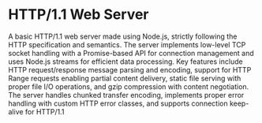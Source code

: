 <h1>HTTP/1.1 Web Server</h1>

A basic HTTP/1.1 web server made using Node.js, strictly following the HTTP specification and semantics. The server implements low-level TCP socket handling with a Promise-based API for connection management and uses Node.js streams for efficient data processing. Key features include HTTP request/response message parsing and encoding, support for HTTP Range requests enabling partial content delivery, static file serving with proper file I/O operations, and gzip compression with content negotiation. The server handles chunked transfer encoding, implements proper error handling with custom HTTP error classes, and supports connection keep-alive for HTTP/1.1
